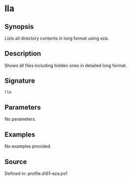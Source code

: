 # lla

## Synopsis

Lists all directory contents in long format using eza.

## Description

Shows all files including hidden ones in detailed long format.

## Signature

```powershell
lla
```

## Parameters

No parameters.

## Examples

No examples provided.

## Source

Defined in: profile.d\61-eza.ps1
